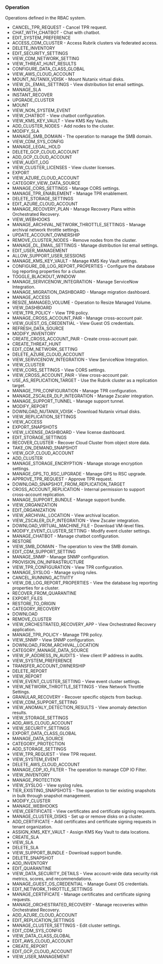 ### Operation
Operations defined in the RBAC system.

- CANCEL_TPR_REQUEST - Cancel TPR request.
- CHAT_WITH_CHATBOT - Chat with chatbot.
- EDIT_SYSTEM_PREFERENCE
- ACCESS_CDM_CLUSTER - Access Rubrik clusters via federated access.
- DELETE_INVENTORY
- EDIT_SECURITY_SETTINGS
- VIEW_CDM_NETWORK_SETTING
- VIEW_THREAT_HUNT_RESULTS
- CONFIGURE_DATA_CLASS_GLOBAL
- VIEW_AWS_CLOUD_ACCOUNT
- MOUNT_NUTANIX_VDISK - Mount Nutanix virtual disks.
- VIEW_DL_EMAIL_SETTINGS - View distribution list email settings.
- MANAGE_SLA
- INSTANT_RECOVER
- UPGRADE_CLUSTER
- MOUNT
- VIEW_NON_SYSTEM_EVENT
- VIEW_CHATBOT - View chatbot configuration.
- VIEW_KMS_KEY_VAULT - View KMS Key Vaults.
- ADD_CLUSTER_NODES - Add nodes to the cluster.
- MODIFY_SLA
- MANAGE_SMB_DOMAIN - The operation to manage the SMB domain.
- VIEW_CDM_SYS_CONFIG
- MANAGE_LEGAL_HOLD
- DELETE_GCP_CLOUD_ACCOUNT
- ADD_GCP_CLOUD_ACCOUNT
- VIEW_AUDIT_LOG
- VIEW_CLUSTER_LICENSES - View cluster licenses.
- EXPORT
- VIEW_AZURE_CLOUD_ACCOUNT
- CATEGORY_VIEW_DATA_SOURCE
- MANAGE_CORS_SETTINGS - Manage CORS settings.
- MANAGE_TPR_ENABLEMENT - Manage TPR enablement.
- DELETE_STORAGE_SETTINGS
- EDIT_AZURE_CLOUD_ACCOUNT
- MANAGE_RECOVERY_PLAN - Manage Recovery Plans within Orchestrated Recovery.
- VIEW_WEBHOOKS
- MANAGE_ARCHIVAL_NETWORK_THROTTLE_SETTINGS - Manage archival network throttle settings.
- UPDATE_ACCOUNT_OWNERSHIP
- REMOVE_CLUSTER_NODES - Remove nodes from the cluster.
- MANAGE_DL_EMAIL_SETTINGS - Manage distribution list email settings.
- EDIT_USER_MANAGEMENT
- ALLOW_SUPPORT_USER_SESSIONS
- MANAGE_KMS_KEY_VAULT - Manage KMS Key Vault settings.
- CONFIGURE_DB_LOG_REPORT_PROPERTIES - Configure the database log reporting properties for a cluster.
- TOGGLE_BLACKOUT_WINDOW
- MANAGE_SERVICENOW_INTEGRATION - Manage ServiceNow Integration.
- MANAGE_MIGRATION_DASHBOARD - Manage migration dashboard.
- MANAGE_ACCESS
- RESIZE_MANAGED_VOLUME - Operation to Resize Managed Volume.
- VIEW_DASHBOARD
- VIEW_TPR_POLICY - View TPR policy.
- MANAGE_CROSS_ACCOUNT_PAIR - Manage cross-account pair.
- VIEW_GUEST_OS_CREDENTIAL - View Guest OS credentials.
- REFRESH_DATA_SOURCE
- MODIFY_INVENTORY
- CREATE_CROSS_ACCOUNT_PAIR - Create cross-account pair.
- CREATE_THREAT_HUNT
- EDIT_CDM_NETWORK_SETTING
- DELETE_AZURE_CLOUD_ACCOUNT
- VIEW_SERVICENOW_INTEGRATION - View ServiceNow Integration.
- VIEW_CLUSTER
- VIEW_CORS_SETTINGS - View CORS settings.
- VIEW_CROSS_ACCOUNT_PAIR - View cross-account pair.
- USE_AS_REPLICATION_TARGET - Use the Rubrik cluster as a replication target.
- MANAGE_TPR_CONFIGURATION - Manage TPR configuration.
- MANAGE_ZSCALER_DLP_INTEGRATION - Manage Zscaler integration.
- MANAGE_SUPPORT_TUNNEL - Manage support tunnel.
- MODIFY_REPORT
- DOWNLOAD_NUTANIX_VDISK - Download Nutanix virtual disks.
- VIEW_REPLICATION_SETTINGS
- VIEW_ACCESS
- EXPORT_SNAPSHOTS
- VIEW_LICENSE_DASHBOARD - View license dashboard.
- EDIT_STORAGE_SETTINGS
- RECOVER_CLUSTER - Recover Cloud Cluster from object store data.
- TAKE_ON_DEMAND_SNAPSHOT
- VIEW_GCP_CLOUD_ACCOUNT
- ADD_CLUSTER
- MANAGE_STORAGE_ENCRYPTION - Manage storage encryption settings.
- MANAGE_GPS_TO_RSC_UPGRADE - Manage GPS to RSC upgrade.
- APPROVE_TPR_REQUEST - Approve TPR request.
- DOWNLOAD_SNAPSHOT_FROM_REPLICATION_TARGET
- CROSS_ACCOUNT_REPLICATION - Internal permission to support cross-account replication.
- MANAGE_SUPPORT_BUNDLE - Manage support bundle.
- VIEW_ORGANIZATION
- EDIT_ORGANIZATION
- VIEW_ARCHIVAL_LOCATION - View archival location.
- VIEW_ZSCALER_DLP_INTEGRATION - View Zscaler integration.
- DOWNLOAD_VIRTUAL_MACHINE_FILE - Download VM-level files.
- MODIFY_EVENT_CLUSTER_SETTING - Modify event cluster settings.
- MANAGE_CHATBOT - Manage chatbot configuration.
- RESTORE
- VIEW_SMB_DOMAIN - The operation to view the SMB domain.
- EDIT_CDM_SUPPORT_SETTING
- MANAGE_SNMP - Manage SNMP configuration.
- PROVISION_ON_INFRASTRUCTURE
- VIEW_TPR_CONFIGURATION - View TPR configuration.
- MANAGE_SYSLOG - Manage syslog rules.
- CANCEL_RUNNING_ACTIVITY
- VIEW_DB_LOG_REPORT_PROPERTIES - View the database log reporting properties for a cluster.
- RECOVER_FROM_QUARANTINE
- EXPORT_FILES
- RESTORE_TO_ORIGIN
- CATEGORY_RECOVERY
- DOWNLOAD
- REMOVE_CLUSTER
- VIEW_ORCHESTRATED_RECOVERY_APP - View Orchestrated Recovery application.
- MANAGE_TPR_POLICY - Manage TPR policy.
- VIEW_SNMP - View SNMP configuration.
- DOWNLOAD_FROM_ARCHIVAL_LOCATION
- CATEGORY_MANAGE_DATA_SOURCE
- VIEW_IP_ADDRESS_IN_AUDITS - View client IP address in audits.
- VIEW_SYSTEM_PREFERENCE
- TRANSFER_ACCOUNT_OWNERSHIP
- DELETE_REPORT
- VIEW_REPORT
- VIEW_EVENT_CLUSTER_SETTING - View event cluster settings.
- VIEW_NETWORK_THROTTLE_SETTINGS - View Network Throttle Settings.
- GRANULAR_RECOVERY - Recover specific objects from backup.
- VIEW_CDM_SUPPORT_SETTING
- VIEW_ANOMALY_DETECTION_RESULTS - View anomaly detection results.
- VIEW_STORAGE_SETTINGS
- ADD_AWS_CLOUD_ACCOUNT
- VIEW_SECURITY_SETTINGS
- EXPORT_DATA_CLASS_GLOBAL
- MANAGE_DATA_SOURCE
- CATEGORY_PROTECTION
- ADD_STORAGE_SETTINGS
- VIEW_TPR_REQUEST - View TPR request.
- VIEW_SYSTEM_EVENT
- DELETE_AWS_CLOUD_ACCOUNT
- MANAGE_CDP_IO_FILTER - The operation to manage CDP IO Filter.
- VIEW_INVENTORY
- MANAGE_PROTECTION
- VIEW_SYSLOG - View syslog rules.
- TIER_EXISTING_SNAPSHOTS - The operation to tier existing snapshots in bulk through snapshot management.
- MODIFY_CLUSTER
- MANAGE_WEBHOOKS
- VIEW_CERTIFICATE - View certificates and certificate signing requests.
- MANAGE_CLUSTER_DISKS - Set up or remove disks on a cluster.
- ADD_CERTIFICATE - Add certificates and certificate signing requests in tenant organization.
- ASSIGN_KMS_KEY_VAULT - Assign KMS Key Vault to data locations.
- CREATE_SLA
- VIEW_SLA
- DELETE_SLA
- VIEW_SUPPORT_BUNDLE - Download support bundle.
- DELETE_SNAPSHOT
- ADD_INVENTORY
- EDIT_QUARANTINE
- VIEW_DATA_SECURITY_DETAILS - View account-wide data security risk metrics, scores, and recommendations.
- MANAGE_GUEST_OS_CREDENTIAL - Manage Guest OS credentials.
- EDIT_NETWORK_THROTTLE_SETTINGS
- MANAGE_CERTIFICATE - Manage certificates and certificate signing requests.
- MANAGE_ORCHESTRATED_RECOVERY - Manage recoveries within Orchestrated Recovery.
- ADD_AZURE_CLOUD_ACCOUNT
- EDIT_REPLICATION_SETTINGS
- MANAGE_CLUSTER_SETTINGS - Edit cluster settings.
- EDIT_CDM_SYS_CONFIG
- VIEW_DATA_CLASS_GLOBAL
- EDIT_AWS_CLOUD_ACCOUNT
- CREATE_REPORT
- EDIT_GCP_CLOUD_ACCOUNT
- VIEW_USER_MANAGEMENT
